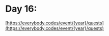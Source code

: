 # Day 16: 

[https://everybody.codes/event/{year}/quests](https://everybody.codes/event/{year}/quests)
